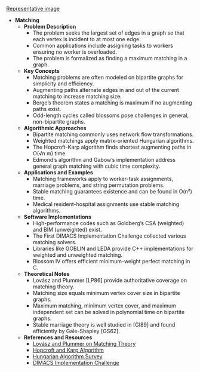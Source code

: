 [Representative image](ADM-ch15-graphs-matching.best.png)

- **Matching**
  - **Problem Description**
    - The problem seeks the largest set of edges in a graph so that each vertex is incident to at most one edge.
    - Common applications include assigning tasks to workers ensuring no worker is overloaded.
    - The problem is formalized as finding a maximum matching in a graph.
  - **Key Concepts**
    - Matching problems are often modeled on bipartite graphs for simplicity and efficiency.
    - Augmenting paths alternate edges in and out of the current matching to increase matching size.
    - Berge’s theorem states a matching is maximum if no augmenting paths exist.
    - Odd-length cycles called blossoms pose challenges in general, non-bipartite graphs.
  - **Algorithmic Approaches**
    - Bipartite matching commonly uses network flow transformations.
    - Weighted matchings apply matrix-oriented Hungarian algorithms.
    - The Hopcroft-Karp algorithm finds shortest augmenting paths in O(√n m) time.
    - Edmond’s algorithm and Gabow’s implementation address general graph matching with cubic time complexity.
  - **Applications and Examples**
    - Matching frameworks apply to worker-task assignments, marriage problems, and string permutation problems.
    - Stable matching guarantees existence and can be found in O(n²) time.
    - Medical resident-hospital assignments use stable matching algorithms.
  - **Software Implementations**
    - High-performance codes such as Goldberg’s CSA (weighted) and BIM (unweighted) exist.
    - The First DIMACS Implementation Challenge collected various matching solvers.
    - Libraries like GOBLIN and LEDA provide C++ implementations for weighted and unweighted matching.
    - Blossom IV offers efficient minimum-weight perfect matching in C.
  - **Theoretical Notes**
    - Lovász and Plummer [LP86] provide authoritative coverage on matching theory.
    - Matching size equals minimum vertex cover size in bipartite graphs.
    - Maximum matching, minimum vertex cover, and maximum independent set can be solved in polynomial time on bipartite graphs.
    - Stable marriage theory is well studied in [GI89] and found efficiently by Gale-Shapley [GS62].
  - **References and Resources**
    - [Lovász and Plummer on Matching Theory](https://example.org)
    - [Hopcroft and Karp Algorithm](https://example.org)
    - [Hungarian Algorithm Survey](https://example.org)
    - [DIMACS Implementation Challenge](ftp://dimacs.rutgers.edu/pub/netflow/matching)
